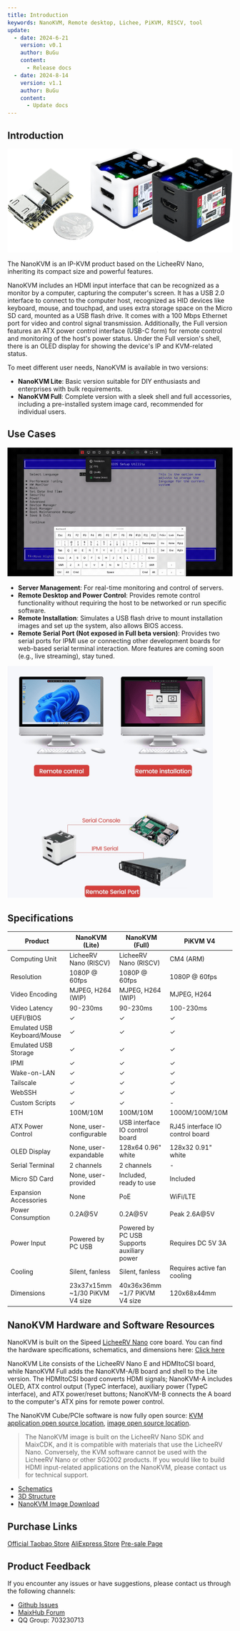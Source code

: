 ```yaml
---
title: Introduction
keywords: NanoKVM, Remote desktop, Lichee, PiKVM, RISCV, tool
update:
  - date: 2024-6-21
    version: v0.1
    author: BuGu
    content:
      - Release docs
  - date: 2024-8-14
    version: v1.1
    author: BuGu
    content:
      - Update docs
---
```


## Introduction

![](./../../../assets/NanoKVM/introduce/NanoKVM_3.png)

The NanoKVM is an IP-KVM product based on the LicheeRV Nano, inheriting its compact size and powerful features.

NanoKVM includes an HDMI input interface that can be recognized as a monitor by a computer, capturing the computer's screen. It has a USB 2.0 interface to connect to the computer host, recognized as HID devices like keyboard, mouse, and touchpad, and uses extra storage space on the Micro SD card, mounted as a USB flash drive. It comes with a 100 Mbps Ethernet port for video and control signal transmission. Additionally, the Full version features an ATX power control interface (USB-C form) for remote control and monitoring of the host's power status. Under the Full version's shell, there is an OLED display for showing the device's IP and KVM-related status.

To meet different user needs, NanoKVM is available in two versions:
- **NanoKVM Lite**: Basic version suitable for DIY enthusiasts and enterprises with bulk requirements.
- **NanoKVM Full**: Complete version with a sleek shell and full accessories, including a pre-installed system image card, recommended for individual users.

## Use Cases

![](./../../../assets/NanoKVM/introduce/web_ui.gif)

- **Server Management**: For real-time monitoring and control of servers.
- **Remote Desktop and Power Control**: Provides remote control functionality without requiring the host to be networked or run specific software.
- **Remote Installation**: Simulates a USB flash drive to mount installation images and set up the system, also allows BIOS access.
- **Remote Serial Port (Not exposed in Full beta version)**: Provides two serial ports for IPMI use or connecting other development boards for web-based serial terminal interaction. More features are coming soon (e.g., live streaming), stay tuned.

![](./../../../assets/NanoKVM/introduce/application.png)

## Specifications

| Product | NanoKVM (Lite) | NanoKVM (Full) | PiKVM V4 |
| --- | --- | --- | --- |
| Computing Unit | LicheeRV Nano (RISCV) | LicheeRV Nano (RISCV) | CM4 (ARM) |
| Resolution | 1080P @ 60fps | 1080P @ 60fps | 1080P @ 60fps |
| Video Encoding | MJPEG, H264 (WIP) | MJPEG, H264 (WIP) | MJPEG, H264 |
| Video Latency | 90-230ms | 90-230ms | 100-230ms |
| UEFI/BIOS | ✓ | ✓ | ✓ |
| Emulated USB Keyboard/Mouse | ✓ | ✓ | ✓ |
| Emulated USB Storage | ✓ | ✓ | ✓ |
| IPMI | ✓ | ✓ | ✓ |
| Wake-on-LAN | ✓ | ✓ | ✓ |
| Tailscale | ✓ | ✓ | ✓ |
| WebSSH | ✓ | ✓ | ✓ |
| Custom Scripts | ✓ | ✓ | - |
| ETH | 100M/10M | 100M/10M | 1000M/100M/10M |
| ATX Power Control | None, user-configurable | USB interface IO control board | RJ45 interface IO control board |
| OLED Display | None, user-expandable | 128x64 0.96" white | 128x32 0.91" white |
| Serial Terminal | 2 channels | 2 channels | - |
| Micro SD Card | None, user-provided | Included, ready to use | Included |
| Expansion Accessories | None | PoE | WiFi/LTE |
| Power Consumption | 0.2A@5V | 0.2A@5V | Peak 2.6A@5V |
| Power Input | Powered by PC USB | Powered by PC USB <br> Supports auxiliary power | Requires DC 5V 3A |
| Cooling | Silent, fanless | Silent, fanless | Requires active fan cooling |
| Dimensions | 23x37x15mm <br> ~1/30 PiKVM V4 size | 40x36x36mm <br> ~1/7 PiKVM V4 size | 120x68x44mm |

## NanoKVM Hardware and Software Resources

NanoKVM is built on the Sipeed [LicheeRV Nano](https://wiki.sipeed.com/hardware/zh/lichee/RV_Nano/1_intro.html) core board. You can find the hardware specifications, schematics, and dimensions here: [Click here](http://cn.dl.sipeed.com/shareURL/LICHEE/LicheeRV_Nano)

NanoKVM Lite consists of the LicheeRV Nano E and HDMItoCSI board, while NanoKVM Full adds the NanoKVM-A/B board and shell to the Lite version. The HDMItoCSI board converts HDMI signals; NanoKVM-A includes OLED, ATX control output (TypeC interface), auxiliary power (TypeC interface), and ATX power/reset buttons; NanoKVM-B connects the A board to the computer's ATX pins for remote power control.

The NanoKVM Cube/PCIe software is now fully open source: [KVM application open source location](https://github.com/sipeed/NanoKVM), [image open source location](https://github.com/sipeed/LicheeRV-Nano-Build/tree/NanoKVM).

> The NanoKVM image is built on the LicheeRV Nano SDK and MaixCDK, and it is compatible with materials that use the LicheeRV Nano. Conversely, the KVM software cannot be used with the LicheeRV Nano or other SG2002 products. If you would like to build HDMI input-related applications on the NanoKVM, please contact us for technical support.

+ [Schematics](https://cn.dl.sipeed.com/shareURL/KVM/nanoKVM/HDK/02_Schematic)
+ [3D Structure](https://cn.dl.sipeed.com/shareURL/KVM/nanoKVM/HDK/04_3D_file)
+ [NanoKVM Image Download](https://github.com/sipeed/NanoKVM/releases)

## Purchase Links

[Official Taobao Store](https://item.taobao.com/item.htm?id=811206560480)
[AliExpress Store](https://www.aliexpress.com/item/1005007369816019.html)
[Pre-sale Page](https://sipeed.com/nanokvm)

## Product Feedback

If you encounter any issues or have suggestions, please contact us through the following channels:

+ [Github Issues](https://github.com/sipeed/NanoKVM)
+ [MaixHub Forum](https://maixhub.com/discussion/nanokvm)
+ QQ Group: 703230713